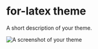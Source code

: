 # for-latex theme

A short description of your theme.

![A screenshot of your theme](https://cloud.githubusercontent.com/assets/4290/3529261/d8b7fcac-0797-11e4-975f-aba72c250b80.gif)
